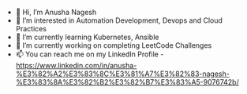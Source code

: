 - 👋 Hi, I’m Anusha Nagesh 
- 👀 I’m interested in Automation Development, Devops and Cloud Practices
- 🌱 I’m currently learning Kubernetes, Ansible
- 💞️ I’m currently working on completing LeetCode Challenges
- 📫 You can reach me on my LinkedIn Profile - https://www.linkedin.com/in/anusha-%E3%82%A2%E3%83%8C%E3%81%A7%E3%82%83-nagesh-%E3%83%8A%E3%82%B2%E3%82%B7%E3%83%A5-9076742b/

<!---
annagesh/annagesh is a ✨ special ✨ repository because its `README.md` (this file) appears on your GitHub profile.
You can click the Preview link to take a look at your changes.
--->
